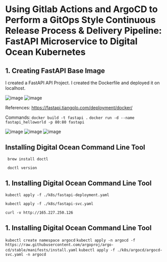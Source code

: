 # Using Gitlab Actions and ArgoCD to Perform a GitOps Style Continuous Release Process & Delivery Pipeline: FastAPI Microservice to Digital Ocean Kubernetes

## 1. Creating FastAPI Base Image

I created a FastAPI API Project. I created the Dockerfile and deployed it on localhost.

![image](https://user-images.githubusercontent.com/4943759/146966873-9c1a0664-b9b1-4839-aa4f-5126be0cb401.png)
![image](https://user-images.githubusercontent.com/4943759/146967012-5a3d04f8-a41b-4de2-8d6a-90cd36c26dd8.png)

References: https://fastapi.tiangolo.com/deployment/docker/

Commands: 
```docker build -t fastapi .```
```docker run -d --name fastapi_helloworld -p 80:80 fastapi```

![image](https://user-images.githubusercontent.com/4943759/146967761-58e55d10-09ee-40f3-8f99-855712bb49c0.png)
![image](https://user-images.githubusercontent.com/4943759/146967829-bc93208d-1268-4726-93b7-3a35fa8645f7.png)
![image](https://user-images.githubusercontent.com/4943759/146967869-f4240397-5931-4181-bef7-8748db3a96f3.png)

## Installing Digital Ocean Command Line Tool

``` brew install doctl```

``` doctl version```

## 1. Installing Digital Ocean Command Line Tool

``` kubectl apply -f ./k8s/fastapi-deployment.yaml ```

``` kubectl apply -f ./k8s/fastapi-svc.yaml ```

```curl -v http://165.227.250.126```

## 1. Installing Digital Ocean Command Line Tool

``` kubectl create namespace argocd ```
``` kubectl apply -n argocd -f https://raw.githubusercontent.com/argoproj/argo-cd/stable/manifests/install.yaml ```
``` kubectl apply -f ./k8s/argocd/argocd-svc.yaml -n argocd ```
